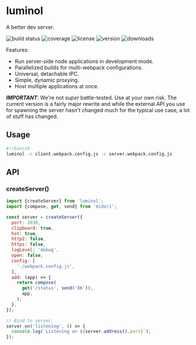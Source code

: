 # luminol

A better dev server.

![build status](http://img.shields.io/travis/metalabdesign/luminol/master.svg?style=flat)
![coverage](http://img.shields.io/codecov/c/github/metalabdesign/luminol/master.svg?style=flat)
![license](http://img.shields.io/npm/l/luminol.svg?style=flat)
![version](http://img.shields.io/npm/v/luminol.svg?style=flat)
![downloads](http://img.shields.io/npm/dm/luminol.svg?style=flat)

Features:
 * Run server-side node applications in development mode.
 * Parallelized builds for multi-webpack configurations.
 * Universal, detachable IPC.
 * Simple, dynamic proxying.
 * Host multiple applications at once.

***IMPORTANT***: We're not _super_ battle-tested. Use at your own risk. The current version is a fairly major rewrite and while the external API you use for spawning the server hasn't changed much for the typical use case, a lot of stuff has changed.

## Usage

```sh
#!/bin/sh
luminol -c client.webpack.config.js -c server.webpack.config.js
```

## API

### createServer()

```javascript
import {createServer} from 'luminol';
import {compose, get, send} from 'midori';

const server = createServer({
  port: 3030,
  clipboard: true,
  hot: true,
  http2: false,
  https: false,
  logLevel: 'debug',
  open: false,
  config: [
    './webpack.config.js',
  ],
  add: (app) => {
    return compose(
      get('/status', send('OK')),
      app,
    );
  },
});

// Bind to server.
server.on('listening', () => {
  console.log(`Listening on ${server.address().port}`);
});
```

[midori]: https://github.com/metalabdesign/midori
[react-blessed]: https://github.com/Yomguithereal/react-blessed
